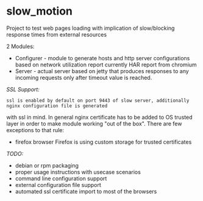 slow_motion
============

Project to test web pages loading with implication of slow/blocking response times from external resources

2 Modules:

* Configurer - module to generate hosts and http server configurations based on network utilization report
currently HAR report from chromium
* Server - actual server based on jetty that produces responses to any incoming requests only after timeout
value is reached.

_SSL Support:_

    ssl is enabled by default on port 9443 of slow server, additionally nginx configuration file is generated
with ssl in mind. In general nginx certificate has to be added to OS trusted layer in order to make module working
"out of the box". There are few exceptions to that rule:

* firefox browser
    Firefox is using custom storage for trusted certificates



_TODO:_
* debian or rpm packaging
* proper usage instructions with usecase scenarios
* command line configuration support
* external configuration file support
* automated ssl certificate import to most of the browsers
